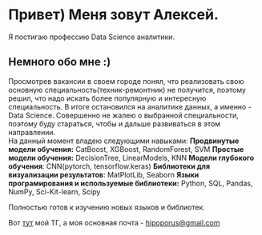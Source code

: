 # Привет) Меня зовут Алексей.
Я постигаю профессию Data Science аналитики.
## Немного обо мне :)
Просмотрев вакансии в своем городе понял, что реализовать свою основную специальность(техник-ремонтник) не получится, поэтому решил, что надо искать более популярную и интересную специальность. В итоге остановился на аналитике данных, а именно - Data Science. Совершенно не жалею о выбранной специальности, поэтому буду стараться, чтобы и дальше развиваться в этом направлении.  
На данный момент владею следующими навыками:
**Продвинутые модели обучения:** CatBoost, XGBoost, RandomForest, SVM
**Простые модели обучения:** DecisionTree, LinearModels, KNN
**Модели глубокого обучения**: CNN(pytorch, tensorflow.keras)
**Библиотеки для визуализации результатов**: MatPlotLib, Seaborn
**Языки програмирования и используемые библиотеки:** Python, SQL, Pandas, NumPy, Sci-Kit-learn, Scipy

Полностью готов к изучению новых языков и библиотек.  

Вот [тут](https://t.me/AYELXEYEU) мой ТГ, а моя основная почта - hipoporus@gmail.com
